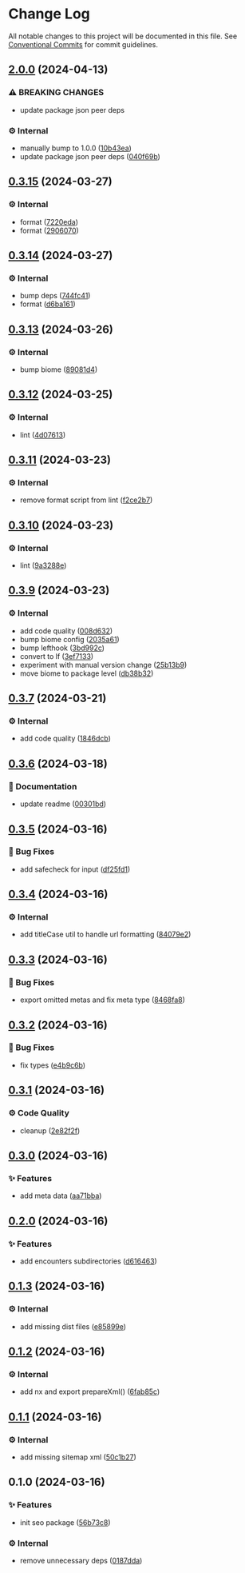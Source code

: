 # Change Log

All notable changes to this project will be documented in this file.
See [Conventional Commits](https://conventionalcommits.org) for commit guidelines.

## [2.0.0](https://github.com/exile-watch/nucleus/compare/@exile-watch/seo@0.3.15...@exile-watch/seo@2.0.0) (2024-04-13)


### ⚠ BREAKING CHANGES

* update package json peer deps

### ⚙️ Internal

* manually bump to 1.0.0 ([10b43ea](https://github.com/exile-watch/nucleus/commit/10b43ea5171a22239f4bfc97a2f32957bedb5b6e))
* update package json peer deps ([040f69b](https://github.com/exile-watch/nucleus/commit/040f69b2f20b32cf0e6a11119e7fa3db4e9a0008))



## [0.3.15](https://github.com/exile-watch/nucleus/compare/@exile-watch/seo@0.3.14...@exile-watch/seo@0.3.15) (2024-03-27)


### ⚙️ Internal

* format ([7220eda](https://github.com/exile-watch/nucleus/commit/7220edabf1af0ea44f2580d231f47c994d8c7434))
* format ([2906070](https://github.com/exile-watch/nucleus/commit/2906070a3596880399e9afe2d589492d3dcd9f31))



## [0.3.14](https://github.com/exile-watch/nucleus/compare/@exile-watch/seo@0.3.13...@exile-watch/seo@0.3.14) (2024-03-27)


### ⚙️ Internal

* bump deps ([744fc41](https://github.com/exile-watch/nucleus/commit/744fc419164de7c3b3f894e467427783dac259df))
* format ([d6ba161](https://github.com/exile-watch/nucleus/commit/d6ba16157940e546f7d28eaf40cd4829cb6819ef))



## [0.3.13](https://github.com/exile-watch/nucleus/compare/@exile-watch/seo@0.3.12...@exile-watch/seo@0.3.13) (2024-03-26)


### ⚙️ Internal

* bump biome ([89081d4](https://github.com/exile-watch/nucleus/commit/89081d478aa532871e1092a9889f265f8cac912d))



## [0.3.12](https://github.com/exile-watch/nucleus/compare/@exile-watch/seo@0.3.11...@exile-watch/seo@0.3.12) (2024-03-25)


### ⚙️ Internal

* lint ([4d07613](https://github.com/exile-watch/nucleus/commit/4d076138773cbc947d00f84cfe213249a1c4e933))



## [0.3.11](https://github.com/exile-watch/nucleus/compare/@exile-watch/seo@0.3.10...@exile-watch/seo@0.3.11) (2024-03-23)


### ⚙️ Internal

* remove format script from lint ([f2ce2b7](https://github.com/exile-watch/nucleus/commit/f2ce2b71142d0fc865530729778cf9d3e210f4b7))



## [0.3.10](https://github.com/exile-watch/nucleus/compare/@exile-watch/seo@0.3.9...@exile-watch/seo@0.3.10) (2024-03-23)


### ⚙️ Internal

* lint ([9a3288e](https://github.com/exile-watch/nucleus/commit/9a3288ef9aecad86a5f82d2523a25ddabbe60b70))



## [0.3.9](https://github.com/exile-watch/nucleus/compare/@exile-watch/seo@0.3.7...@exile-watch/seo@0.3.9) (2024-03-23)


### ⚙️ Internal

* add code quality ([008d632](https://github.com/exile-watch/nucleus/commit/008d632819e171b0fcd733a9717eb8d7b363951b))
* bump biome config ([2035a61](https://github.com/exile-watch/nucleus/commit/2035a617bd7c9348355370669a8a5b3e1bbcfc29))
* bump lefthook ([3bd992c](https://github.com/exile-watch/nucleus/commit/3bd992cfb60dda09080cf5916560e8a57c582100))
* convert to lf ([3ef7133](https://github.com/exile-watch/nucleus/commit/3ef71335552acf5496ba13966f5408736ae06be3))
* experiment with manual version change ([25b13b9](https://github.com/exile-watch/nucleus/commit/25b13b954bcc7813c6c4b63378ed9963bff5ba35))
* move biome to package level ([db38b32](https://github.com/exile-watch/nucleus/commit/db38b3260e9cbac5735893c5b0b989314607fea4))



## [0.3.7](https://github.com/exile-watch/nucleus/compare/@exile-watch/seo@0.3.6...@exile-watch/seo@0.3.7) (2024-03-21)


### ⚙️ Internal

* add code quality ([1846dcb](https://github.com/exile-watch/nucleus/commit/1846dcbf16a2a69db883e4d68ba0f974b8540e92))



## [0.3.6](https://github.com/exile-watch/nucleus/compare/@exile-watch/seo@0.3.5...@exile-watch/seo@0.3.6) (2024-03-18)


### 📄 Documentation

* update readme ([00301bd](https://github.com/exile-watch/nucleus/commit/00301bdff64bc2af654c7930a92b41eed722f6cc))



## [0.3.5](https://github.com/exile-watch/nucleus/compare/@exile-watch/seo@0.3.4...@exile-watch/seo@0.3.5) (2024-03-16)


### 🐞 Bug Fixes

* add safecheck for input ([df25fd1](https://github.com/exile-watch/nucleus/commit/df25fd1fb1826788cad03f12dd05e531bffe1565))



## [0.3.4](https://github.com/exile-watch/nucleus/compare/@exile-watch/seo@0.3.3...@exile-watch/seo@0.3.4) (2024-03-16)


### ⚙️ Internal

* add titleCase util to handle url formatting ([84079e2](https://github.com/exile-watch/nucleus/commit/84079e27257301b404c5ec5dc396e52f4a364b04))



## [0.3.3](https://github.com/exile-watch/nucleus/compare/@exile-watch/seo@0.3.2...@exile-watch/seo@0.3.3) (2024-03-16)


### 🐞 Bug Fixes

* export omitted metas and fix meta type ([8468fa8](https://github.com/exile-watch/nucleus/commit/8468fa837c33f1bbc7e4b3cb5a0d147dd765ad3c))



## [0.3.2](https://github.com/exile-watch/nucleus/compare/@exile-watch/seo@0.3.1...@exile-watch/seo@0.3.2) (2024-03-16)


### 🐞 Bug Fixes

* fix types ([e4b9c6b](https://github.com/exile-watch/nucleus/commit/e4b9c6b5d04647be3b650ce7ee9117b54f5e906d))



## [0.3.1](https://github.com/exile-watch/nucleus/compare/@exile-watch/seo@0.3.0...@exile-watch/seo@0.3.1) (2024-03-16)


### ⚙️ Code Quality

* cleanup ([2e82f2f](https://github.com/exile-watch/nucleus/commit/2e82f2fde74747ec5eb3f7132294e7cd994461fc))



## [0.3.0](https://github.com/exile-watch/nucleus/compare/@exile-watch/seo@0.2.0...@exile-watch/seo@0.3.0) (2024-03-16)


### ✨ Features

* add meta data ([aa71bba](https://github.com/exile-watch/nucleus/commit/aa71bbaf57e73b355979bb86d4348e6a1be07f3a))



## [0.2.0](https://github.com/exile-watch/nucleus/compare/@exile-watch/seo@0.1.3...@exile-watch/seo@0.2.0) (2024-03-16)


### ✨ Features

* add encounters subdirectories ([d616463](https://github.com/exile-watch/nucleus/commit/d61646319c303227ebc607bbcf62a8cc5a2d26d5))



## [0.1.3](https://github.com/exile-watch/nucleus/compare/@exile-watch/seo@0.1.2...@exile-watch/seo@0.1.3) (2024-03-16)


### ⚙️ Internal

* add missing dist files ([e85899e](https://github.com/exile-watch/nucleus/commit/e85899e221f2070d21cb3f669103041e80bfccda))



## [0.1.2](https://github.com/exile-watch/nucleus/compare/@exile-watch/seo@0.1.1...@exile-watch/seo@0.1.2) (2024-03-16)


### ⚙️ Internal

* add nx and export prepareXml() ([6fab85c](https://github.com/exile-watch/nucleus/commit/6fab85c99a2276c97f7bb9deda35527a4eecf1f5))



## [0.1.1](https://github.com/exile-watch/nucleus/compare/@exile-watch/seo@0.1.0...@exile-watch/seo@0.1.1) (2024-03-16)


### ⚙️ Internal

* add missing sitemap xml ([50c1b27](https://github.com/exile-watch/nucleus/commit/50c1b27973a98554d6931f0729e37f3bc6b10927))



## 0.1.0 (2024-03-16)


### ✨ Features

* init seo package ([56b73c8](https://github.com/exile-watch/nucleus/commit/56b73c8de752ab7e2fc598d834fccf5f8a385b49))


### ⚙️ Internal

* remove unnecessary deps ([0187dda](https://github.com/exile-watch/nucleus/commit/0187dda43293646233d6b771b667dc27622c2e53))
